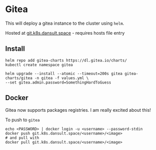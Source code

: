 # Gitea

This will deploy a gitea instance to the cluster using `helm`.

Hosted at [git.k8s.dansult.space](http://git.k8s.dansult.space) - requires hosts file entry

## Install

```shell
helm repo add gitea-charts https://dl.gitea.io/charts/
kubectl create namespace gitea
```

```shell
helm upgrade --install --atomic --timeout=200s gitea gitea-charts/gitea -n gitea -f values.yml \
--set gitea.admin.password=SomethingHardToGuess
```

## Docker 

Gitea now supports packages registries. I am really excited about this!

To push to `gitea`

```shell
echo <PASSWORD> | docker login -u <username> --password-stdin
docker push git.k8s.dansult.space/<username>/<image>
# and pull with
docker pull git.k8s.dansult.space/<username>/<image>
```
